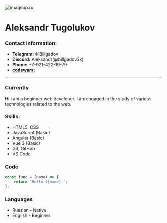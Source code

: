 ![imageup.ru](https://imageup.ru/img182/4102538/img_20181121_195435.jpg)

# Aleksandr Tugolukov

### Contact Information:

- **Telegram:** @Billgadov
- **Discord:** Aleksandr(@billgadov3k)
- **Phone:** +7-921-422-19-79
- [**codewars:**](https://www.codewars.com/users/billgadov3k)

---

### Currently

Hi
I am a beginner web developer. I am engaged in the study of various technologies related to the web.

### Skills

- HTML5, CSS
- JavaScript (Basic)
- Angular (Basic)
- Vue 3 (Basic)
- Git, GitHub
- VS Code

### Code

```javascript
const func = (name) => {
	return "Hello ${name}!";
};
```

### Languages

- Russian - Native
- English - Beginner
